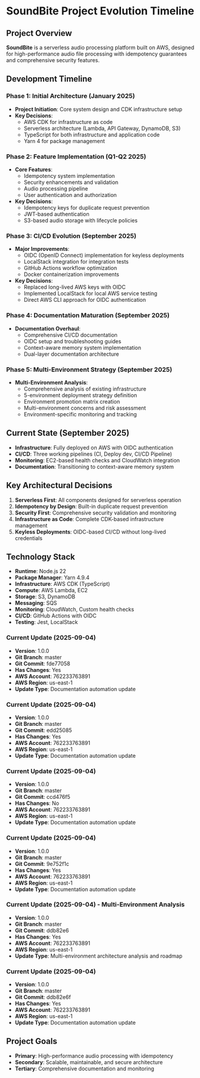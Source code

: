 # SoundBite Project Evolution Timeline

## Project Overview
**SoundBite** is a serverless audio processing platform built on AWS, designed for high-performance audio file processing with idempotency guarantees and comprehensive security features.

## Development Timeline

### Phase 1: Initial Architecture (January 2025)
- **Project Initiation**: Core system design and CDK infrastructure setup
- **Key Decisions**:
  - AWS CDK for infrastructure as code
  - Serverless architecture (Lambda, API Gateway, DynamoDB, S3)
  - TypeScript for both infrastructure and application code
  - Yarn 4 for package management

### Phase 2: Feature Implementation (Q1-Q2 2025)
- **Core Features**:
  - Idempotency system implementation
  - Security enhancements and validation
  - Audio processing pipeline
  - User authentication and authorization
- **Key Decisions**:
  - Idempotency keys for duplicate request prevention
  - JWT-based authentication
  - S3-based audio storage with lifecycle policies

### Phase 3: CI/CD Evolution (September 2025)
- **Major Improvements**:
  - OIDC (OpenID Connect) implementation for keyless deployments
  - LocalStack integration for integration tests
  - GitHub Actions workflow optimization
  - Docker containerization improvements
- **Key Decisions**:
  - Replaced long-lived AWS keys with OIDC
  - Implemented LocalStack for local AWS service testing
  - Direct AWS CLI approach for OIDC authentication

### Phase 4: Documentation Maturation (September 2025)
- **Documentation Overhaul**:
  - Comprehensive CI/CD documentation
  - OIDC setup and troubleshooting guides
  - Context-aware memory system implementation
  - Dual-layer documentation architecture

### Phase 5: Multi-Environment Strategy (September 2025)
- **Multi-Environment Analysis**:
  - Comprehensive analysis of existing infrastructure
  - 5-environment deployment strategy definition
  - Environment promotion matrix creation
  - Multi-environment concerns and risk assessment
  - Environment-specific monitoring and tracking

## Current State (September 2025)
- **Infrastructure**: Fully deployed on AWS with OIDC authentication
- **CI/CD**: Three working pipelines (CI, Deploy dev, CI/CD Pipeline)
- **Monitoring**: EC2-based health checks and CloudWatch integration
- **Documentation**: Transitioning to context-aware memory system

## Key Architectural Decisions
1. **Serverless First**: All components designed for serverless operation
2. **Idempotency by Design**: Built-in duplicate request prevention
3. **Security First**: Comprehensive security validation and monitoring
4. **Infrastructure as Code**: Complete CDK-based infrastructure management
5. **Keyless Deployments**: OIDC-based CI/CD without long-lived credentials

## Technology Stack
- **Runtime**: Node.js 22
- **Package Manager**: Yarn 4.9.4
- **Infrastructure**: AWS CDK (TypeScript)
- **Compute**: AWS Lambda, EC2
- **Storage**: S3, DynamoDB
- **Messaging**: SQS
- **Monitoring**: CloudWatch, Custom health checks
- **CI/CD**: GitHub Actions with OIDC
- **Testing**: Jest, LocalStack


### Current Update (2025-09-04)
- **Version**: 1.0.0
- **Git Branch**: master
- **Git Commit**: fde77058
- **Has Changes**: Yes
- **AWS Account**: 762233763891
- **AWS Region**: us-east-1
- **Update Type**: Documentation automation update


### Current Update (2025-09-04)
- **Version**: 1.0.0
- **Git Branch**: master
- **Git Commit**: edd25085
- **Has Changes**: Yes
- **AWS Account**: 762233763891
- **AWS Region**: us-east-1
- **Update Type**: Documentation automation update


### Current Update (2025-09-04)
- **Version**: 1.0.0
- **Git Branch**: master
- **Git Commit**: ccd476f5
- **Has Changes**: No
- **AWS Account**: 762233763891
- **AWS Region**: us-east-1
- **Update Type**: Documentation automation update


### Current Update (2025-09-04)
- **Version**: 1.0.0
- **Git Branch**: master
- **Git Commit**: 9e752f1c
- **Has Changes**: Yes
- **AWS Account**: 762233763891
- **AWS Region**: us-east-1
- **Update Type**: Documentation automation update

### Current Update (2025-09-04) - Multi-Environment Analysis
- **Version**: 1.0.0
- **Git Branch**: master
- **Git Commit**: ddb82e6
- **Has Changes**: Yes
- **AWS Account**: 762233763891
- **AWS Region**: us-east-1
- **Update Type**: Multi-environment architecture analysis and roadmap


### Current Update (2025-09-04)
- **Version**: 1.0.0
- **Git Branch**: master
- **Git Commit**: ddb82e6f
- **Has Changes**: Yes
- **AWS Account**: 762233763891
- **AWS Region**: us-east-1
- **Update Type**: Documentation automation update

## Project Goals
- **Primary**: High-performance audio processing with idempotency
- **Secondary**: Scalable, maintainable, and secure architecture
- **Tertiary**: Comprehensive documentation and monitoring
